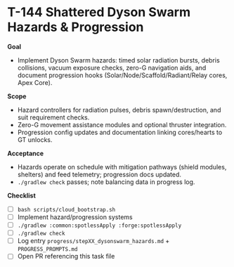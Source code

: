 # T-144 Shattered Dyson Swarm Hazards & Progression

**Goal**
- Implement Dyson Swarm hazards: timed solar radiation bursts, debris collisions, vacuum exposure checks, zero-G navigation aids, and document progression hooks (Solar/Node/Scaffold/Radiant/Relay cores, Apex Core).

**Scope**
- Hazard controllers for radiation pulses, debris spawn/destruction, and suit requirement checks.
- Zero-G movement assistance modules and optional thruster integration.
- Progression config updates and documentation linking cores/hearts to GT unlocks.

**Acceptance**
- Hazards operate on schedule with mitigation pathways (shield modules, shelters) and feed telemetry; progression docs updated.
- `./gradlew check` passes; note balancing data in progress log.

**Checklist**
- [ ] `bash scripts/cloud_bootstrap.sh`
- [ ] Implement hazard/progression systems
- [ ] `./gradlew :common:spotlessApply :forge:spotlessApply`
- [ ] `./gradlew check`
- [ ] Log entry `progress/stepXX_dysonswarm_hazards.md` + `PROGRESS_PROMPTS.md`
- [ ] Open PR referencing this task file
